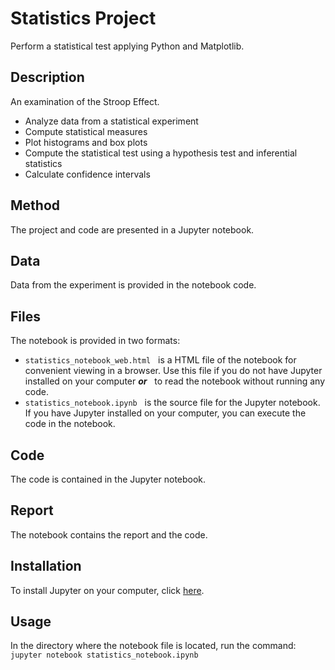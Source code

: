# Statistics Project
Perform a statistical test applying Python and Matplotlib.

## Description
An examination of the Stroop Effect.

- Analyze data from a statistical experiment
- Compute statistical measures
- Plot histograms and box plots
- Compute the statistical test using a hypothesis test and inferential statistics
- Calculate confidence intervals

## Method
The project and code are presented in a Jupyter notebook.

## Data
Data from the experiment is provided in the notebook code.

## Files
The notebook is provided in two formats:

- `statistics_notebook_web.html` &nbsp; is a HTML file of the notebook for convenient viewing in a browser. Use this file if you do not have Jupyter installed on your computer **_or_** &nbsp; to read the notebook without running any code.
- `statistics_notebook.ipynb` &nbsp; is the source file for the Jupyter notebook. If you have Jupyter installed on your computer, you can execute the code in the notebook.

## Code
The code is contained in the Jupyter notebook.

## Report
The notebook contains the report and the code.

## Installation
To install Jupyter on your computer, click [here](https://jupyter.org/).

## Usage
In the directory where the notebook file is located, run the command:
`jupyter notebook statistics_notebook.ipynb`
